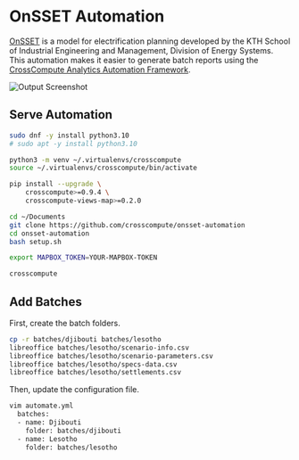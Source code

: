 # OnSSET Automation

[OnSSET](https://onsset.readthedocs.io) is a model for electrification planning developed by the KTH School of Industrial Engineering and Management, Division of Energy Systems. This automation makes it easier to generate batch reports using the [CrossCompute Analytics Automation Framework](https://github.com/crosscompute/crosscompute).

![Output Screenshot](https://user-images.githubusercontent.com/266668/150619736-f469fdb2-e8df-464b-b357-c2ba36f884db.png)

## Serve Automation

```bash
sudo dnf -y install python3.10
# sudo apt -y install python3.10

python3 -m venv ~/.virtualenvs/crosscompute
source ~/.virtualenvs/crosscompute/bin/activate

pip install --upgrade \
    crosscompute>=0.9.4 \
    crosscompute-views-map>=0.2.0

cd ~/Documents
git clone https://github.com/crosscompute/onsset-automation
cd onsset-automation
bash setup.sh

export MAPBOX_TOKEN=YOUR-MAPBOX-TOKEN

crosscompute
```

## Add Batches

First, create the batch folders.

```bash
cp -r batches/djibouti batches/lesotho
libreoffice batches/lesotho/scenario-info.csv
libreoffice batches/lesotho/scenario-parameters.csv
libreoffice batches/lesotho/specs-data.csv
libreoffice batches/lesotho/settlements.csv
```

Then, update the configuration file.

```bash
vim automate.yml
  batches:
  - name: Djibouti
    folder: batches/djibouti
  - name: Lesotho
    folder: batches/lesotho
```